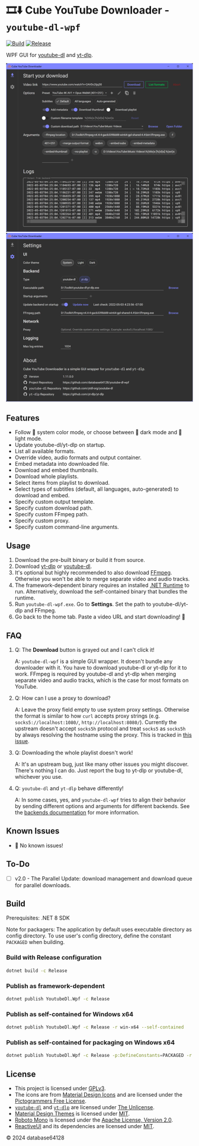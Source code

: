 # 🎞⬇ Cube YouTube Downloader - `youtube-dl-wpf`

[![Build](https://github.com/database64128/youtube-dl-wpf/actions/workflows/build.yml/badge.svg)](https://github.com/database64128/youtube-dl-wpf/actions/workflows/build.yml)
[![Release](https://github.com/database64128/youtube-dl-wpf/actions/workflows/release.yml/badge.svg)](https://github.com/database64128/youtube-dl-wpf/actions/workflows/release.yml)

WPF GUI for [youtube-dl](https://github.com/ytdl-org/youtube-dl) and [yt-dlp](https://github.com/yt-dlp/yt-dlp).

![Home](home.webp "Home")
![Settings](settings.webp "Settings")

## Features

- Follow 🎨 system color mode, or choose between 🌃 dark mode and 🔆 light mode.
- Update youtube-dl/yt-dlp on startup.
- List all available formats.
- Override video, audio formats and output container.
- Embed metadata into downloaded file.
- Download and embed thumbnails.
- Download whole playlists.
- Select items from playlist to download.
- Select types of subtitles (default, all languages, auto-generated) to download and embed.
- Specify custom output template.
- Specify custom download path.
- Specify custom FFmpeg path.
- Specify custom proxy.
- Specify custom command-line arguments.

## Usage

1. Download the pre-built binary or build it from source.
2. Download [yt-dlp](https://github.com/yt-dlp/yt-dlp) or [youtube-dl](https://github.com/ytdl-org/youtube-dl).
3. It's optional but highly recommended to also download [FFmpeg](https://ffmpeg.org/download.html). Otherwise you won't be able to merge separate video and audio tracks.
4. The framework-dependent binary requires an installed [.NET Runtime](https://dotnet.microsoft.com/) to run. Alternatively, download the self-contained binary that bundles the runtime.
5. Run `youtube-dl-wpf.exe`. Go to __Settings__. Set the path to youtube-dl/yt-dlp and FFmpeg.
6. Go back to the home tab. Paste a video URL and start downloading! 🚀

## FAQ

1.  Q: The __Download__ button is grayed out and I can't click it!

    A: `youtube-dl-wpf` is a simple GUI wrapper. It doesn't bundle any downloader with it. You have to download youtube-dl or yt-dlp for it to work. FFmpeg is required by youtube-dl and yt-dlp when merging separate video and audio tracks, which is the case for most formats on YouTube.

2.  Q: How can I use a proxy to download?

    A: Leave the proxy field empty to use system proxy settings. Otherwise the format is similar to how `curl` accepts proxy strings (e.g. `socks5://localhost:1080/`, `http://localhost:8080/`). Currently the upstream doesn't accept `socks5h` protocol and treat `socks5` as `socks5h` by always resolving the hostname using the proxy. This is tracked in [this issue](https://github.com/ytdl-org/youtube-dl/issues/22618).

3.  Q: Downloading the whole playlist doesn't work!

    A: It's an upstream bug, just like many other issues you might discover. There's nothing I can do. Just report the bug to yt-dlp or youtube-dl, whichever you use.

4.  Q: `youtube-dl` and `yt-dlp` behave differently!

    A: In some cases, yes, and `youtube-dl-wpf` tries to align their behavior by sending different options and arguments for different backends. See the [backends documentation](Backends.md) for more information.

## Known Issues

- 🎉 No known issues!

## To-Do

- [ ] v2.0 - The Parallel Update: download management and download queue for parallel downloads.

## Build

Prerequisites: .NET 8 SDK

Note for packagers: The application by default uses executable directory as config directory. To use user's config directory, define the constant `PACKAGED` when building.

###  Build with Release configuration

```bash
dotnet build -c Release
```

### Publish as framework-dependent

```bash
dotnet publish YoutubeDl.Wpf -c Release
```

### Publish as self-contained for Windows x64

```bash
dotnet publish YoutubeDl.Wpf -c Release -r win-x64 --self-contained
```

### Publish as self-contained for packaging on Windows x64

```bash
dotnet publish YoutubeDl.Wpf -c Release -p:DefineConstants=PACKAGED -r win-x64 --self-contained
```

## License

- This project is licensed under [GPLv3](LICENSE).
- The icons are from [Material Design Icons](https://materialdesignicons.com/) and are licensed under the [Pictogrammers Free License](https://dev.materialdesignicons.com/license).
- [`youtube-dl`](https://github.com/ytdl-org/youtube-dl) and [`yt-dlp`](https://github.com/yt-dlp/yt-dlp) are licensed under [The Unlicense](https://github.com/ytdl-org/youtube-dl/blob/master/LICENSE).
- [Material Design Themes](https://github.com/MaterialDesignInXAML/MaterialDesignInXamlToolkit) is licensed under [MIT](https://github.com/MaterialDesignInXAML/MaterialDesignInXamlToolkit/blob/master/LICENSE).
- [Roboto Mono](https://fonts.google.com/specimen/Roboto+Mono) is licensed under the [Apache License, Version 2.0](https://www.apache.org/licenses/LICENSE-2.0).
- [ReactiveUI](https://github.com/reactiveui/ReactiveUI) and its dependencies are licensed under [MIT](https://github.com/reactiveui/ReactiveUI/blob/main/LICENSE).

© 2024 database64128
